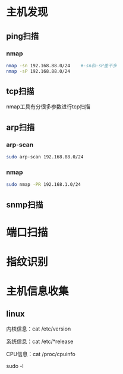 # 主机发现

## ping扫描

### nmap

```bash
nmap -sn 192.168.88.0/24	#-sn和-sP差不多
nmap -sP 192.168.88.0/24
```

## tcp扫描

nmap工具有分很多参数进行tcp扫描

## arp扫描

### arp-scan

```bash
sudo arp-scan 192.168.88.0/24
```

### nmap

```bash
sudo nmap -PR 192.168.1.0/24
```

## snmp扫描

# 端口扫描

# 指纹识别



# 主机信息收集

## linux

内核信息：cat /etc/version

系统信息：cat /etc/*release 

CPU信息：cat /proc/cpuinfo 

sudo -l
